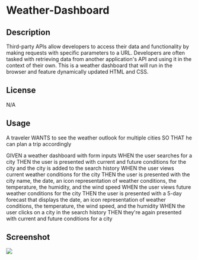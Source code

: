 # Weather-Dashboard

## Description

Third-party APIs allow developers to access their data and functionality by making requests with specific parameters to a URL. Developers are often tasked with retrieving data from another application's API and using it in the context of their own. This is a weather dashboard that will run in the browser and feature dynamically updated HTML and CSS.

## License

N/A

## Usage

A traveler
WANTS to see the weather outlook for multiple cities
SO THAT he can plan a trip accordingly

GIVEN a weather dashboard with form inputs
WHEN the user searches for a city
THEN the user is presented with current and future conditions for the city and the city is added to the search history
WHEN the user views current weather conditions for the city
THEN the user is presented with the city name, the date, an icon representation of weather conditions, the temperature, the humidity, and the wind speed
WHEN the user views future weather conditions for the city
THEN the user is presented with a 5-day forecast that displays the date, an icon representation of weather conditions, the temperature, the wind speed, and the humidity
WHEN the user clicks on a city in the search history
THEN they're again presented with current and future conditions for a city

## Screenshot
<image src="Screenshot 2023-03-10 at 6.32.41 PM Small.png">
